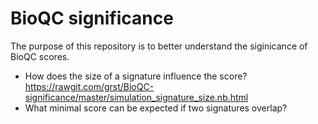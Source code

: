# BioQC significance    

The purpose of this repository is to better understand the siginicance of BioQC scores.

* How does the size of a signature influence the score?
https://rawgit.com/grst/BioQC-significance/master/simulation_signature_size.nb.html
* What minimal score can be expected if two signatures overlap?
